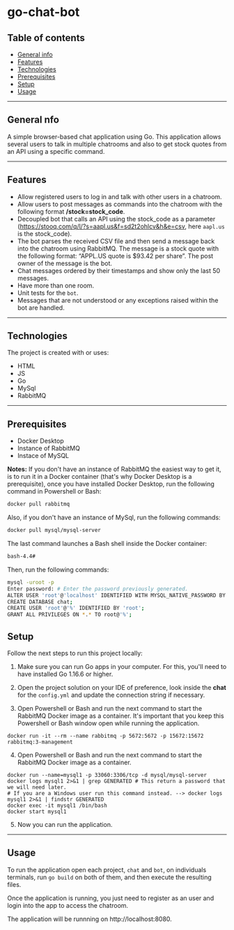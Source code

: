 # go-chat-bot
## Table of contents
* [General info](#general-info)
* [Features](#features)
* [Technologies](#technologies)
* [Prerequisites](#prerequisites)
* [Setup](#setup)
* [Usage](#usage)

---

## General nfo
A simple browser-based chat application using Go. This application allows several users to talk in multiple chatrooms and also to get stock quotes from an API using a specific command.

---

## Features
* Allow registered users to log in and talk with other users in a chatroom.
* Allow users to post messages as commands into the chatroom with the following format **/stock=stock_code**.
* Decoupled bot that calls an API using the stock_code as a parameter (https://stooq.com/q/l/?s=aapl.us&f=sd2t2ohlcv&h&e=csv, here `aapl.us` is the stock_code).
* The bot parses the received CSV file and then send a message back into the chatroom using RabbitMQ. The message is a stock quote
with the following format: “APPL.US quote is $93.42 per share”. The post owner of the message is the bot.
* Chat messages ordered by their timestamps and show only the last 50 messages.
* Have more than one room.
* Unit tests for the `bot`.
* Messages that are not understood or any exceptions raised within the bot are handled.

---

## Technologies
The project is created with or uses:

* HTML
* JS
* Go
* MySql
* RabbitMQ

---

## Prerequisites
* Docker Desktop
* Instance of RabbitMQ
* Instace of MySQL

**Notes:** 
If you don't have an instance of RabbitMQ the easiest way to get it, is to run it in a Docker container (that's why Docker Desktop is a prerequisite), once you have installed Docker Desktop, run the following command in Powershell or Bash:

```sh
docker pull rabbitmq
```
Also, if you don't have an instance of MySql, run the following commands:

```sh
docker pull mysql/mysql-server
```
The last command launches a Bash shell inside the Docker container:
```sh
bash-4.4#
```

Then, run the following commands:
```sh
mysql -uroot -p
Enter password: # Enter the password previously generated.
ALTER USER 'root'@'localhost' IDENTIFIED WITH MYSQL_NATIVE_PASSWORD BY 'root';
CREATE DATABASE chat;
CREATE USER 'root'@'%' IDENTIFIED BY 'root';
GRANT ALL PRIVILEGES ON *.* TO root@'%';
```

## Setup
Follow the next steps to run this project locally:

1. Make sure you can run Go apps in your computer. For this, you'll need to have installed Go 1.16.6 or higher.

2. Open the project solution on your IDE of preference, look inside the **chat** for the `config.yml` and update the connection string if necessary.

3. Open Powershell or Bash and run the next command to start the RabbitMQ Docker image as a container. It's important that you keep this Powershell or Bash window open while running the application.
```
docker run -it --rm --name rabbitmq -p 5672:5672 -p 15672:15672 rabbitmq:3-management
```
4. Open Powershell or Bash and run the next command to start the RabbitMQ Docker image as a container.
```
docker run --name=mysql1 -p 33060:3306/tcp -d mysql/mysql-server
docker logs mysql1 2>&1 | grep GENERATED # This return a password that we will need later.
# If you are a Windows user run this command instead. --> docker logs mysql1 2>&1 | findstr GENERATED
docker exec -it mysql1 /bin/bash
docker start mysql1
```

5. Now you can run the application. 
 
---

## Usage
To run the application open each project, `chat` and `bot`, on individuals terminals, run `go build` on both of them, and then execute the resulting files.

Once the application is running, you just need to register as an user and login into the app to access the chatroom.

The application will be runnning on http://localhost:8080.

